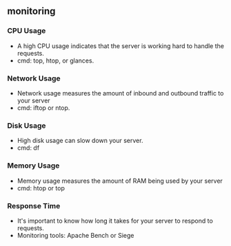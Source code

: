 ## monitoring


### CPU Usage

- A high CPU usage indicates that the server is working hard to handle the requests. 
- cmd: top, htop, or glances.

### Network Usage

- Network usage measures the amount of inbound and outbound traffic to your server
- cmd: iftop or ntop.

### Disk Usage

- High disk usage can slow down your server. 
- cmd: df

### Memory Usage

- Memory usage measures the amount of RAM being used by your server
- cmd: htop or top

### Response Time

- It's important to know how long it takes for your server to respond to requests.
- Monitoring tools: Apache Bench or Siege